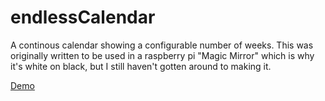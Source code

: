 # endlessCalendar
A continous calendar showing a configurable number of weeks.  This was originally written to be used in a raspberry pi "Magic Mirror" which is why it's white on black, but I still haven't gotten around to making it.

<a href="https://madmonk13.github.io/endlessCalendar/">Demo</a>
